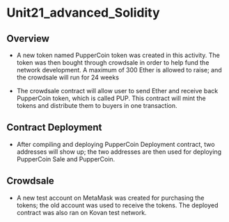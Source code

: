 # Unit21_advanced_Solidity

## Overview
- A new token named PupperCoin token was created in this activity. The token was then bought through crowdsale in order to help fund the network development. A maximum of 300 Ether is allowed to raise; and the crowdsale will run for 24 weeks

- The crowdsale contract will allow user to send Ether and receive back PupperCoin token, which is called PUP. This contract will mint the tokens and distribute them to buyers in one transaction. 

## Contract Deployment 
- After compiling and deploying PupperCoin Deployment contract, two addresses will show up; the two addresses are then used for deploying PupperCoin Sale and PupperCoin. 

## Crowdsale 
- A new test account on MetaMask was created for purchasing the tokens; the old account was used to receive the tokens. The deployed contract was also ran on Kovan test network. 

